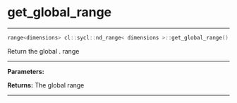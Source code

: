 # get_global_range

---

```cpp
range<dimensions> cl::sycl::nd_range< dimensions >::get_global_range() const
```


Return the global . range


---
**Parameters:**

**Returns:** The global range 

---
